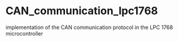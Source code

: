# CAN_communication_lpc1768
implementation of the CAN communication  protocol in the LPC 1768 microcontroller 
